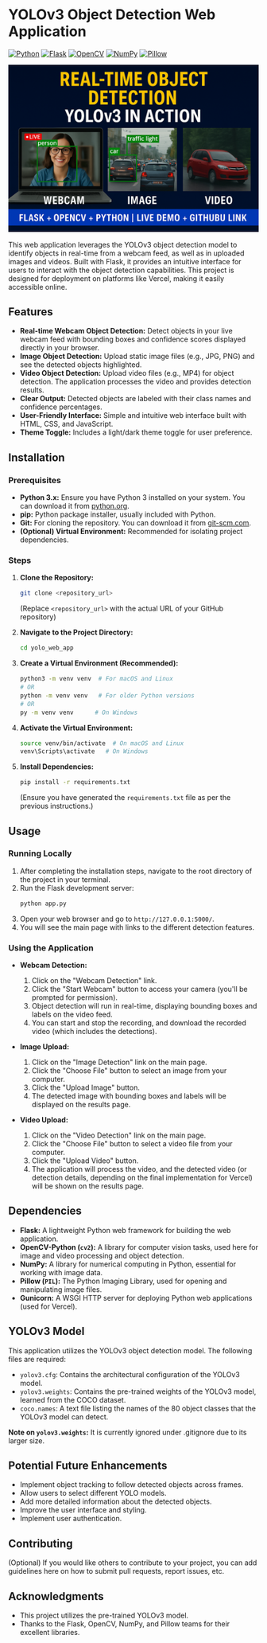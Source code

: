 # YOLOv3 Object Detection Web Application

[![Python](https://img.shields.io/badge/Python-3.x-blue.svg)](https://www.python.org/)
[![Flask](https://img.shields.io/badge/Flask-%23000.svg?style=for-the-badge&logo=flask&logoColor=white)](https://flask.palletsprojects.com/)
[![OpenCV](https://img.shields.io/badge/OpenCV-%23white.svg?style=for-the-badge&logo=opencv&logoColor=black)](https://opencv.org/)
[![NumPy](https://img.shields.io/badge/numpy-%23013243.svg?style=for-the-badge&logo=numpy&logoColor=white)](https://numpy.org/)
[![Pillow](https://img.shields.io/badge/Pillow-3776AB?style=for-the-badge&logo=PIL&logoColor=white)](https://pillow.readthedocs.io/en/stable/)

[![Website Demo](https://github.com/yashch01/object-detection-using-yolo-with-website/blob/main/yolo_yt2.png
)](https://youtu.be/tz8J4TaF-g0)

This web application leverages the YOLOv3 object detection model to identify objects in real-time from a webcam feed, as well as in uploaded images and videos. Built with Flask, it provides an intuitive interface for users to interact with the object detection capabilities. This project is designed for deployment on platforms like Vercel, making it easily accessible online.

## Features

* **Real-time Webcam Object Detection:** Detect objects in your live webcam feed with bounding boxes and confidence scores displayed directly in your browser.
* **Image Object Detection:** Upload static image files (e.g., JPG, PNG) and see the detected objects highlighted.
* **Video Object Detection:** Upload video files (e.g., MP4) for object detection. The application processes the video and provides detection results.
* **Clear Output:** Detected objects are labeled with their class names and confidence percentages.
* **User-Friendly Interface:** Simple and intuitive web interface built with HTML, CSS, and JavaScript.
* **Theme Toggle:** Includes a light/dark theme toggle for user preference.

## Installation

### Prerequisites

* **Python 3.x:** Ensure you have Python 3 installed on your system. You can download it from [python.org](https://www.python.org/downloads/).
* **pip:** Python package installer, usually included with Python.
* **Git:** For cloning the repository. You can download it from [git-scm.com](https://git-scm.com/downloads).
* **(Optional) Virtual Environment:** Recommended for isolating project dependencies.

### Steps

1.  **Clone the Repository:**
    ```bash
    git clone <repository_url>
    ```
    (Replace `<repository_url>` with the actual URL of your GitHub repository)

2.  **Navigate to the Project Directory:**
    ```bash
    cd yolo_web_app
    ```

3.  **Create a Virtual Environment (Recommended):**
    ```bash
    python3 -m venv venv  # For macOS and Linux
    # OR
    python -m venv venv   # For older Python versions
    # OR
    py -m venv venv      # On Windows
    ```

4.  **Activate the Virtual Environment:**
    ```bash
    source venv/bin/activate  # On macOS and Linux
    venv\Scripts\activate   # On Windows
    ```

5.  **Install Dependencies:**
    ```bash
    pip install -r requirements.txt
    ```
    (Ensure you have generated the `requirements.txt` file as per the previous instructions.)

## Usage

### Running Locally

1.  After completing the installation steps, navigate to the root directory of the project in your terminal.
2.  Run the Flask development server:
    ```bash
    python app.py
    ```
3.  Open your web browser and go to `http://127.0.0.1:5000/`.
4.  You will see the main page with links to the different detection features.

### Using the Application

* **Webcam Detection:**
    1.  Click on the "Webcam Detection" link.
    2.  Click the "Start Webcam" button to access your camera (you'll be prompted for permission).
    3.  Object detection will run in real-time, displaying bounding boxes and labels on the video feed.
    4.  You can start and stop the recording, and download the recorded video (which includes the detections).

* **Image Upload:**
    1.  Click on the "Image Detection" link on the main page.
    2.  Click the "Choose File" button to select an image from your computer.
    3.  Click the "Upload Image" button.
    4.  The detected image with bounding boxes and labels will be displayed on the results page.

* **Video Upload:**
    1.  Click on the "Video Detection" link on the main page.
    2.  Click the "Choose File" button to select a video file from your computer.
    3.  Click the "Upload Video" button.
    4.  The application will process the video, and the detected video (or detection details, depending on the final implementation for Vercel) will be shown on the results page.

## Dependencies

* **Flask:** A lightweight Python web framework for building the web application.
* **OpenCV-Python (`cv2`):** A library for computer vision tasks, used here for image and video processing and object detection.
* **NumPy:** A library for numerical computing in Python, essential for working with image data.
* **Pillow (`PIL`):** The Python Imaging Library, used for opening and manipulating image files.
* **Gunicorn:** A WSGI HTTP server for deploying Python web applications (used for Vercel).

## YOLOv3 Model

This application utilizes the YOLOv3 object detection model. The following files are required:

* `yolov3.cfg`: Contains the architectural configuration of the YOLOv3 model.
* `yolov3.weights`: Contains the pre-trained weights of the YOLOv3 model, learned from the COCO dataset.
* `coco.names`: A text file listing the names of the 80 object classes that the YOLOv3 model can detect.

**Note on `yolov3.weights`:** It is currently ignored under .gitignore due to its larger size.

## Potential Future Enhancements

* Implement object tracking to follow detected objects across frames.
* Allow users to select different YOLO models.
* Add more detailed information about the detected objects.
* Improve the user interface and styling.
* Implement user authentication.

## Contributing

(Optional) If you would like others to contribute to your project, you can add guidelines here on how to submit pull requests, report issues, etc.


## Acknowledgments

* This project utilizes the pre-trained YOLOv3 model.
* Thanks to the Flask, OpenCV, NumPy, and Pillow teams for their excellent libraries.

